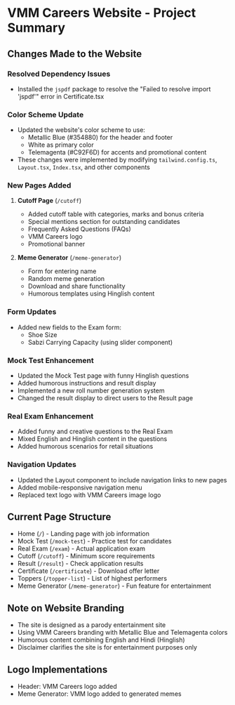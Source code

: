 
# VMM Careers Website - Project Summary

## Changes Made to the Website

### Resolved Dependency Issues
- Installed the `jspdf` package to resolve the "Failed to resolve import 'jspdf'" error in Certificate.tsx

### Color Scheme Update
- Updated the website's color scheme to use:
  - Metallic Blue (#354880) for the header and footer
  - White as primary color
  - Telemagenta (#C92F6D) for accents and promotional content
- These changes were implemented by modifying `tailwind.config.ts`, `Layout.tsx`, `Index.tsx`, and other components

### New Pages Added
1. **Cutoff Page** (`/cutoff`)
   - Added cutoff table with categories, marks and bonus criteria
   - Special mentions section for outstanding candidates
   - Frequently Asked Questions (FAQs)
   - VMM Careers logo
   - Promotional banner

2. **Meme Generator** (`/meme-generator`)
   - Form for entering name
   - Random meme generation
   - Download and share functionality
   - Humorous templates using Hinglish content

### Form Updates
- Added new fields to the Exam form:
  - Shoe Size
  - Sabzi Carrying Capacity (using slider component)

### Mock Test Enhancement
- Updated the Mock Test page with funny Hinglish questions
- Added humorous instructions and result display
- Implemented a new roll number generation system
- Changed the result display to direct users to the Result page

### Real Exam Enhancement
- Added funny and creative questions to the Real Exam
- Mixed English and Hinglish content in the questions
- Added humorous scenarios for retail situations

### Navigation Updates
- Updated the Layout component to include navigation links to new pages
- Added mobile-responsive navigation menu
- Replaced text logo with VMM Careers image logo

## Current Page Structure
- Home (`/`) - Landing page with job information
- Mock Test (`/mock-test`) - Practice test for candidates
- Real Exam (`/exam`) - Actual application exam
- Cutoff (`/cutoff`) - Minimum score requirements
- Result (`/result`) - Check application results
- Certificate (`/certificate`) - Download offer letter
- Toppers (`/topper-list`) - List of highest performers
- Meme Generator (`/meme-generator`) - Fun feature for entertainment

## Note on Website Branding
- The site is designed as a parody entertainment site
- Using VMM Careers branding with Metallic Blue and Telemagenta colors
- Humorous content combining English and Hindi (Hinglish)
- Disclaimer clarifies the site is for entertainment purposes only

## Logo Implementations
- Header: VMM Careers logo added
- Meme Generator: VMM logo added to generated memes
